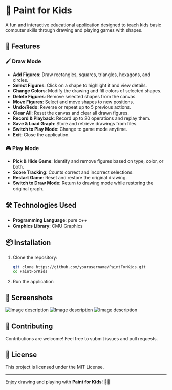 # 🎨 Paint for Kids

A fun and interactive educational application designed to teach kids basic computer skills through drawing and playing games with shapes.

## 🚀 Features

### 🖌 Draw Mode 
- **Add Figures**: Draw rectangles, squares, triangles, hexagons, and circles.
- **Select Figures**: Click on a shape to highlight it and view details.
- **Change Colors**: Modify the drawing and fill colors of selected shapes.
- **Delete Figures**: Remove selected shapes from the canvas.
- **Move Figures**: Select and move shapes to new positions.
- **Undo/Redo**: Reverse or repeat up to 5 previous actions.
- **Clear All**: Reset the canvas and clear all drawn figures.
- **Record & Playback**: Record up to 20 operations and replay them.
- **Save & Load Graph**: Store and retrieve drawings from files.
- **Switch to Play Mode**: Change to game mode anytime.
- **Exit**: Close the application.

### 🎮 Play Mode
- **Pick & Hide Game**: Identify and remove figures based on type, color, or both.
- **Score Tracking**: Counts correct and incorrect selections.
- **Restart Game**: Reset and restore the original drawing.
- **Switch to Draw Mode**: Return to drawing mode while restoring the original graph.

## 🛠 Technologies Used
- **Programming Language**: pure c++
- **Graphics Library**: CMU Graphics

## 📦 Installation
1. Clone the repository:
   ```sh
   git clone https://github.com/yourusername/PaintForKids.git
   cd PaintForKids
   ```
2. Run the application


## 📸 Screenshots
 ![Image description](https://res.cloudinary.com/dhrdefqza/image/upload/v1739045551/ujfhrokmpjak2lvilgll.png)
 ![Image description](https://res.cloudinary.com/dhrdefqza/image/upload/v1739045551/b6ln1fuz3wa0hepvrxcs.png)
 ![Image description](https://res.cloudinary.com/dhrdefqza/image/upload/v1739045551/hoi507fkbarragxca1r6.png)

## 🤝 Contributing
Contributions are welcome! Feel free to submit issues and pull requests.

## 📜 License
This project is licensed under the MIT License.

---

Enjoy drawing and playing with **Paint for Kids**! 🎨✨

